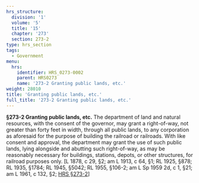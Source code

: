 ```yaml
---
hrs_structure:
  division: '1'
  volume: '5'
  title: '15'
  chapter: '273'
  section: 273-2
type: hrs_section
tags:
  - Government
menu:
  hrs:
    identifier: HRS_0273-0002
    parent: HRS0273
    name: '273-2 Granting public lands, etc.'
weight: 28010
title: 'Granting public lands, etc.'
full_title: '273-2 Granting public lands, etc.'
---
```

**§273-2 Granting public lands, etc.** The department of land and natural resources, with the consent of the governor, may grant a right-of-way, not greater than forty feet in width, through all public lands, to any corporation as aforesaid for the purpose of building the railroad or railroads. With like consent and approval, the department may grant the use of such public lands, lying alongside and abutting such right-of-way, as may be reasonably necessary for buildings, stations, depots, or other structures, for railroad purposes only. [L 1878, c 29, §2; am L 1913, c 64, §1; RL 1925, §878; RL 1935, §1784; RL 1945, §5042; RL 1955, §106-2; am L Sp 1959 2d, c 1, §21; am L 1961, c 132, §2; [HRS §273-2](/title-15/chapter-273/section-273-2/)]